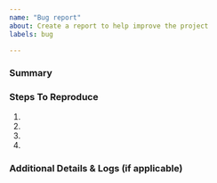```yaml
---
name: "Bug report"
about: Create a report to help improve the project
labels: bug

---
```


### Summary

<!---
  please explain the bug you encountered, what happened and
  what you expected to happen
-->

### Steps To Reproduce

1.
2.
3.
4.

### Additional Details & Logs (if applicable)
